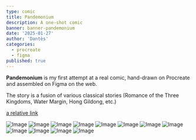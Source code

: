 ```yaml
---
type: comic
title: Pandemonium
description: A one-shot comic
banner: banner-pandemonium
date: '2025-01-27'
author: 'Dantès'
categories:
  - procreate
  - figma
published: true
---
```


<script>
  export let data
</script>



**Pandemonium** is my first attempt at a real comic, hand-drawn on Procreate and assembled on Figma on the web.

The story is a fusion of various classical stories (Romance of the Three Kingdoms, Water Margin, Hong Gildong, etc.)

[a relative link](platformr)


<div class = 'gallery'>
  <img src = '../comic/page1.png' alt = 'Image'>
  <img src = '../comic/page2.png' alt = 'Image'>
  <img src = '../comic/page3.png' alt = 'Image'>
  <img src = '../comic/page4.png' alt = 'Image'>
  <img src = '../comic/page5.png' alt = 'Image'>
  <img src = '../comic/page6.png' alt = 'Image'>
  <img src = '../comic/page7.png' alt = 'Image'>
  <img src = '../comic/page8.png' alt = 'Image'>
  <img src = '../comic/page9.png' alt = 'Image'>
  <img src = '../comic/page10.png' alt = 'Image'>
  <img src = '../comic/page11.png' alt = 'Image'>
  <img src = '../comic/page12.png' alt = 'Image'>
</div>